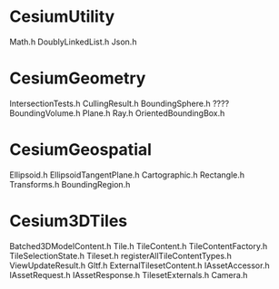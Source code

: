 # CesiumUtility

Math.h
DoublyLinkedList.h
Json.h

# CesiumGeometry

IntersectionTests.h
CullingResult.h
BoundingSphere.h
???? BoundingVolume.h
Plane.h
Ray.h
OrientedBoundingBox.h

# CesiumGeospatial

Ellipsoid.h
EllipsoidTangentPlane.h
Cartographic.h
Rectangle.h
Transforms.h
BoundingRegion.h

# Cesium3DTiles

Batched3DModelContent.h
Tile.h
TileContent.h
TileContentFactory.h
TileSelectionState.h
Tileset.h
registerAllTileContentTypes.h
ViewUpdateResult.h
Gltf.h
ExternalTilesetContent.h
IAssetAccessor.h
IAssetRequest.h
IAssetResponse.h
TilesetExternals.h
Camera.h
